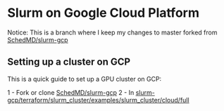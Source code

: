 # Slurm on Google Cloud Platform

Notice: This is a branch where I keep my changes to master forked from [SchedMD/slurm-gcp](https://github.com/SchedMD/slurm-gcp)

## Setting up a cluster on GCP

This is a quick guide to set up a GPU cluster on GCP:

1 - Fork or clone [SchedMD/slurm-gcp](https://github.com/SchedMD/slurm-gcp)
2 - In [slurm-gcp/terraform/slurm_cluster/examples/slurm_cluster/cloud/full](https://github.com/SchedMD/slurm-gcp/tree/master/terraform/slurm_cluster/examples/slurm_cluster/cloud/full)